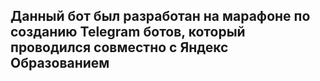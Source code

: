 ## Данный бот был разработан на марафоне по созданию Telegram ботов, который проводился совместно с Яндекс Образованием

